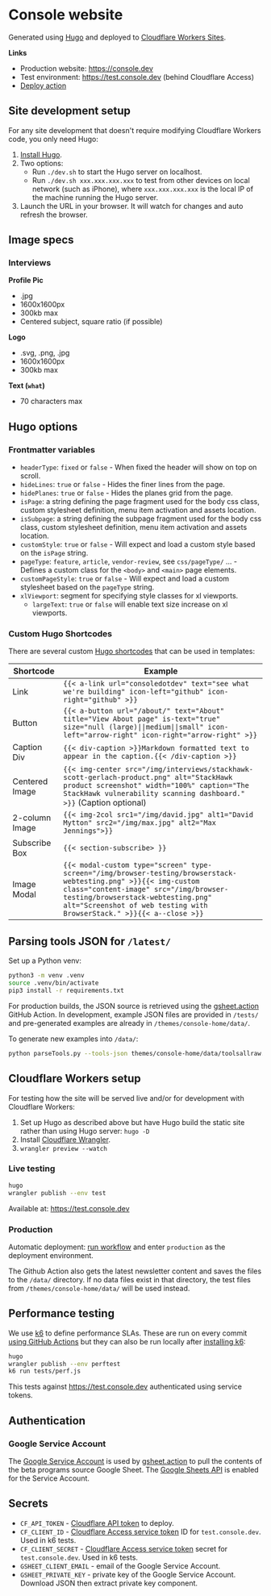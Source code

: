 # Console website

Generated using [Hugo](https://gohugo.io) and deployed to [Cloudflare Workers
Sites](https://developers.cloudflare.com/workers/platform/sites).

**Links**

- Production website: <https://console.dev>
- Test environment: <https://test.console.dev> (behind Cloudflare Access)
- [Deploy
  action](https://github.com/consoledotdev/home/actions?query=workflow%3ADeploy)

## Site development setup

For any site development that doesn't require modifying Cloudflare Workers code,
you only need Hugo:

1. [Install Hugo](https://gohugo.io/getting-started/installing/).
2. Two options:
    - Run `./dev.sh` to start the Hugo server on localhost.
    - Run `./dev.sh xxx.xxx.xxx.xxx` to test from other devices on local network (such as iPhone), where `xxx.xxx.xxx.xxx` is the local IP of the
      machine running the Hugo server.
3. Launch the URL in your browser. It will watch for changes and auto refresh
   the browser.

## Image specs

### Interviews

**Profile Pic**

- .jpg
- 1600x1600px
- 300kb max
- Centered subject, square ratio (if possible)

**Logo**

- .svg, .png, .jpg
- 1600x1600px
- 300kb max

**Text (`what`)**

- 70 characters max

## Hugo options

### Frontmatter variables

- `headerType`: `fixed` or `false` - When fixed the header will show on top on
    scroll.
- `hideLines`: `true` or `false` - Hides the finer lines from the page.
- `hidePlanes`: `true` or `false` - Hides the planes grid from the page.
- `isPage`: a string defining the page fragment used for the body css class,
  custom stylesheet definition, menu item activation and assets location.
- `isSubpage`: a string defining the subpage fragment used for the body css class,
  custom stylesheet definition, menu item activation and assets location.
- `customStyle`: `true` or `false` - Will expect and load a custom style based
  on the `isPage` string.
- `pageType`: `feature`, `article`, `vendor-review`, see `css/pageType/` ... - 
  Defines a custom class for the `<body>` and `<main>` page elements. 
- `customPageStyle`: `true` or `false` - Will expect and load a custom stylesheet
  based on the `pageType` string.
- `xlViewport`: segment for specifying style classes for xl viewports.
  - `largeText`: `true` or `false` will enable text size increase on xl viewports.

### Custom Hugo Shortcodes

There are several custom [Hugo
shortcodes](https://gohugo.io/templates/shortcode-templates/) that can be used
in templates:

| Shortcode      | Example                                                                                                                                                                                             |
| -------------- | --------------------------------------------------------------------------------------------------------------------------------------------------------------------------------------------------- |
| Link           | `{{< a-link url="consoledotdev" text="see what we're building" icon-left="github" icon-right="github" >}}`                                                                                          |
| Button         | `{{< a-button url="/about/" text="About" title="View About page" is-text="true" size="null (large)\|\|medium\|\|small" icon-left="arrow-right" icon-right="arrow-right" >}}`                            |
| Caption Div    | `{{< div-caption >}}Markdown formatted text to appear in the caption.{{< /div-caption >}}`                                                                                                          |
| Centered Image | `{{< img-center src="/img/interviews/stackhawk-scott-gerlach-product.png" alt="StackHawk product screenshot" width="100%" caption="The StackHawk vulnerability scanning dashboard." >}}` (Caption optional) |
| 2-column Image | `{{< img-2col src1="/img/david.jpg" alt1="David Mytton" src2="/img/max.jpg" alt2="Max Jennings">}}`                                                                                                 |
| Subscribe Box  | `{{< section-subscribe> }}`                                                                                                                                                                         |
| Image Modal    | `{{< modal-custom type="screen" type-screen="/img/browser-testing/browserstack-webtesting.png" >}}{{< img-custom class="content-image" src="/img/browser-testing/browserstack-webtesting.png" alt="Screenshot of web testing with BrowserStack." >}}{{< a--close >}}`|

## Parsing tools JSON for `/latest/`

Set up a Python venv:

```zsh
python3 -m venv .venv
source .venv/bin/activate
pip3 install -r requirements.txt
```

For production builds, the JSON source is retrieved using the
[gsheet.action](https://github.com/marketplace/actions/gsheet-action) GitHub
Action. In development, example JSON files are provided in `/tests/` and
pre-generated examples are already in `/themes/console-home/data/`.

To generate new examples into `/data/`:

```zsh
python parseTools.py --tools-json themes/console-home/data/toolsallraw.json --beta-json themes/console-home/data/betasallraw.json --ignore-date YES
```

## Cloudflare Workers setup

For testing how the site will be served live and/or for development with
Cloudflare Workers:

1. Set up Hugo as described above but have Hugo build the static site rather
   than using Hugo server: `hugo -D`
2. Install [Cloudflare
   Wrangler](https://developers.cloudflare.com/workers/cli-wrangler/install-update).
3. `wrangler preview --watch`

### Live testing

```zsh
hugo
wrangler publish --env test
```

Available at: <https://test.console.dev>

### Production

Automatic deployment: [run
workflow](https://github.com/consoledotdev/home/actions?query=workflow%3ADeploy)
and enter `production` as the deployment environment.

The Github Action also gets the latest newsletter content and saves the files to
the `/data/` directory. If no data files exist in that directory, the test files
from `/themes/console-home/data/` will be used instead.

## Performance testing

We use [k6](https://k6.io/) to define performance SLAs. These are run on every
commit [using GitHub
Actions](https://k6.io/blog/load-testing-using-github-actions) but they can also
be run locally after [installing
k6](https://k6.io/docs/getting-started/installation):

```zsh
hugo
wrangler publish --env perftest
k6 run tests/perf.js
```

This tests against <https://test.console.dev> authenticated using service
tokens.

## Authentication

### Google Service Account

The [Google Service
Account](https://console.cloud.google.com/iam-admin/serviceaccounts/details/105013685991318651001?orgonly=true&project=console-home-latest&supportedpurview=project)
is used by [gsheet.action](https://github.com/marketplace/actions/gsheet-action)
to pull the contents of the beta programs source Google Sheet. The [Google
Sheets
API](https://console.cloud.google.com/apis/api/sheets.googleapis.com/credentials?project=console-home-latest)
is enabled for the Service Account.

## Secrets

- `CF_API_TOKEN` - [Cloudflare API
    token](https://dash.cloudflare.com/profile/api-tokens) to deploy.
- `CF_CLIENT_ID` - [Cloudflare Access service
  token](https://dash.teams.cloudflare.com/e7764905d1562eb381bdbef888ca7a92/access/service-auth)
  ID for `test.console.dev`. Used in k6 tests.
- `CF_CLIENT_SECRET` - [Cloudflare Access service
  token](https://dash.teams.cloudflare.com/e7764905d1562eb381bdbef888ca7a92/access/service-auth)
  secret for `test.console.dev`. Used in k6 tests.
- `GSHEET_CLIENT_EMAIL` - email of the Google Service Account.
- `GSHEET_PRIVATE_KEY` - private key of the Google Service Account. Download
    JSON then extract private key component.
